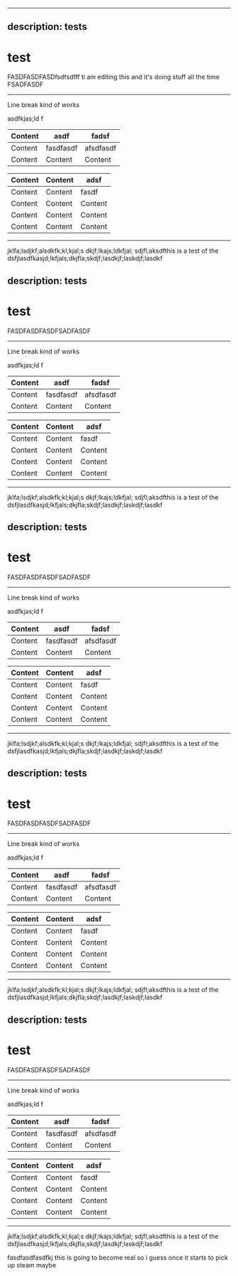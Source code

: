 ***

## description: tests

# test

FASDFASDFASDfsdfsdfff ti am editing this and it's doing stuff all the time FSADFASDF

***

Line break kind of works

asdfkjas;ld f

| Content | asdf      | fadsf     |
| ------- | --------- | --------- |
| Content | fasdfasdf | afsdfasdf |
| Content | Content   | Content   |



| Content | Content | adsf    |
| ------- | ------- | ------- |
| Content | Content | fasdf   |
| Content | Content | Content |
| Content | Content | Content |
| Content | Content | Content |

***

jklfa;lsdjkf;alsdkfk;kl;kjal;s dkjf;lkajs;ldkfjal; sdjfl;aksdfthis is a test of the dsfjlasdfkasjd;lkfjals;dkjfla;skdjf;lasdkjf;laskdjf;lasdkf

## description: tests

# test

FASDFASDFASDFSADFASDF

***

Line break kind of works

asdfkjas;ld f

| Content | asdf      | fadsf     |
| ------- | --------- | --------- |
| Content | fasdfasdf | afsdfasdf |
| Content | Content   | Content   |



| Content | Content | adsf    |
| ------- | ------- | ------- |
| Content | Content | fasdf   |
| Content | Content | Content |
| Content | Content | Content |
| Content | Content | Content |

***

jklfa;lsdjkf;alsdkfk;kl;kjal;s dkjf;lkajs;ldkfjal; sdjfl;aksdfthis is a test of the dsfjlasdfkasjd;lkfjals;dkjfla;skdjf;lasdkjf;laskdjf;lasdkf

## description: tests

# test

FASDFASDFASDFSADFASDF

***

Line break kind of works

asdfkjas;ld f

| Content | asdf      | fadsf     |
| ------- | --------- | --------- |
| Content | fasdfasdf | afsdfasdf |
| Content | Content   | Content   |



| Content | Content | adsf    |
| ------- | ------- | ------- |
| Content | Content | fasdf   |
| Content | Content | Content |
| Content | Content | Content |
| Content | Content | Content |

***

jklfa;lsdjkf;alsdkfk;kl;kjal;s dkjf;lkajs;ldkfjal; sdjfl;aksdfthis is a test of the dsfjlasdfkasjd;lkfjals;dkjfla;skdjf;lasdkjf;laskdjf;lasdkf

## description: tests

# test

FASDFASDFASDFSADFASDF

***

Line break kind of works

asdfkjas;ld f

| Content | asdf      | fadsf     |
| ------- | --------- | --------- |
| Content | fasdfasdf | afsdfasdf |
| Content | Content   | Content   |



| Content | Content | adsf    |
| ------- | ------- | ------- |
| Content | Content | fasdf   |
| Content | Content | Content |
| Content | Content | Content |
| Content | Content | Content |

***

jklfa;lsdjkf;alsdkfk;kl;kjal;s dkjf;lkajs;ldkfjal; sdjfl;aksdfthis is a test of the dsfjlasdfkasjd;lkfjals;dkjfla;skdjf;lasdkjf;laskdjf;lasdkf

## description: tests

# test

FASDFASDFASDFSADFASDF

***

Line break kind of works

asdfkjas;ld f

| Content | asdf      | fadsf     |
| ------- | --------- | --------- |
| Content | fasdfasdf | afsdfasdf |
| Content | Content   | Content   |



| Content | Content | adsf    |
| ------- | ------- | ------- |
| Content | Content | fasdf   |
| Content | Content | Content |
| Content | Content | Content |
| Content | Content | Content |

***

jklfa;lsdjkf;alsdkfk;kl;kjal;s dkjf;lkajs;ldkfjal; sdjfl;aksdfthis is a test of the dsfjlasdfkasjd;lkfjals;dkjfla;skdjf;lasdkjf;laskdjf;lasdkf

fasdfasdfasdfkj this is going to become real so i guess once it starts to pick up steam maybe
